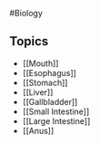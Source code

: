 #Biology
## Topics
* [[Mouth]]
* [[Esophagus]]
* [[Stomach]]
* [[Liver]]
* [[Gallbladder]]
* [[Small Intestine]]
* [[Large Intestine]]
* [[Anus]]